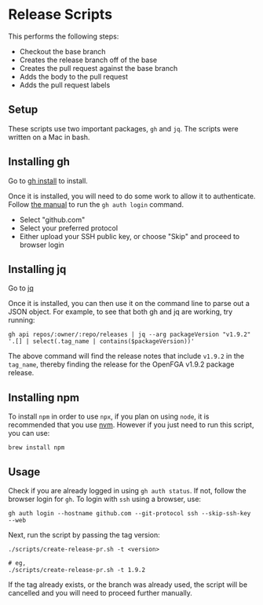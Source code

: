 # Release Scripts

This performs the following steps:
- Checkout the base branch
- Creates the release branch off of the base
- Creates the pull request against the base branch
- Adds the body to the pull request
- Adds the pull request labels
 
## Setup

These scripts use two important packages, `gh` and `jq`. The scripts were written on a Mac in bash.

## Installing gh

Go to [gh install](https://github.com/cli/cli#installation) to install.

Once it is installed, you will need to do some work to allow it to authenticate. Follow [the manual](https://cli.github.com/manual/) to run the `gh auth login` command.

- Select "github.com"
- Select your preferred protocol
- Either upload your SSH public key, or choose "Skip" and proceed to browser login

## Installing jq

Go to [jq](https://stedolan.github.io/jq/download/)

Once it is installed, you can then use it on the command line to parse out a JSON object. For example, to see that both gh and jq are working, try running:

```
gh api repos/:owner/:repo/releases | jq --arg packageVersion "v1.9.2" '.[] | select(.tag_name | contains($packageVersion))'
```

The above command will find the release notes that include `v1.9.2` in the `tag_name`, thereby finding the release for the OpenFGA v1.9.2 package release.

## Installing npm

To install `npm` in order to use `npx`, if you plan on using `node`, it is recommended that you use [nvm](https://github.com/nvm-sh/nvm?tab=readme-ov-file#installing-and-updating). However if you just need to run this script, you can use:

```
brew install npm
```

## Usage

Check if you are already logged in using `gh auth status`. If not, follow the browser login for `gh`. To login with `ssh` using a browser, use:

```
gh auth login --hostname github.com --git-protocol ssh --skip-ssh-key --web
```

Next, run the script by passing the tag version:

```
./scripts/create-release-pr.sh -t <version>

# eg,
./scripts/create-release-pr.sh -t 1.9.2
```

If the tag already exists, or the branch was already used, the script will be cancelled and you will need to proceed further manually.